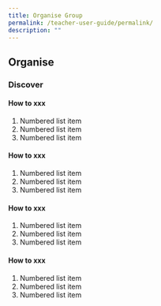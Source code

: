 ```yaml
---
title: Organise Group
permalink: /teacher-user-guide/permalink/
description: ""
---
```

<h2>Organise</h2>

<h3>Discover</h3>
<h4>How to xxx</h4>

1. Numbered list item
2. Numbered list item
3. Numbered list item

<h4>How to xxx</h4>

1. Numbered list item
2. Numbered list item
3. Numbered list item


<h4>How to xxx</h4>

1. Numbered list item
2. Numbered list item
3. Numbered list item


<h4>How to xxx</h4>

1. Numbered list item
2. Numbered list item
3. Numbered list item
